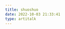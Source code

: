 ```yaml
---
title: shuoshuo
date: 2022-10-03 21:33:41
type: artitalk
---
```


<!-- 引用 artitalk -->

<script type="text/javascript" src="https://unpkg.com/artitalk"></script>
<!-- 存放说说的容器 -->

<div id="artitalk_main"></div>
<script>
new Artitalk({
    appId: '4ZpqY8p9UuK5wDxLPsjye7jt-MdYXbMMI', // Your LeanCloud appId
    appKey: 'JsIaMx9jtFVIsiqXqLH3gNAD' // Your LeanCloud appKey
})
</script>